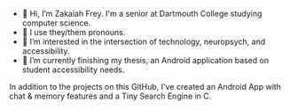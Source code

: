 - 👋 Hi, I’m Zakaiah Frey. I'm a senior at Dartmouth College studying computer science.
- 🌈 I use they/them pronouns.
- 👀 I’m interested in the intersection of technology, neuropsych, and accessibility.
- 🌱 I’m currently finishing my thesis, an Android application based on student accessibility needs.

In addition to the projects on this GitHub, I've created an Android App with chat & memory features and a Tiny Search Engine in C.
<!---
kmfrey/kmfrey is a ✨ special ✨ repository because its `README.md` (this file) appears on your GitHub profile.
You can click the Preview link to take a look at your changes.
--->
